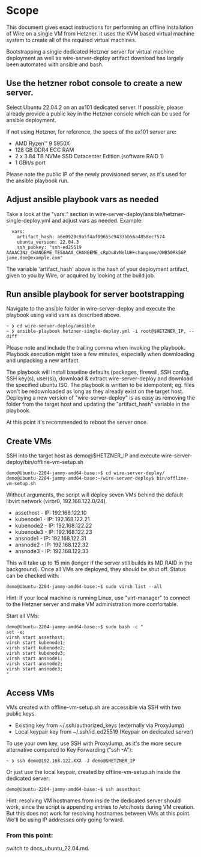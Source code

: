 # Scope

This document gives exact instructions for performing an offline installation of Wire on a single VM from Hetzner. it uses the KVM based virtual machine system to create all of the required virtual machines.

Bootstrapping a single dedicated Hetzner server for virtual machine deployment as well as wire-server-deploy artifact download has largely been automated with ansible and bash.

## Use the hetzner robot console to create a new server.

Select Ubuntu 22.04.2 on an ax101 dedicated server. If possible, please already provide a public key in the Hetzner console which can be used for ansible deployment.

If not using Hetzner, for reference, the specs of the ax101 server are:

- AMD Ryzen™ 9 5950X
- 128 GB DDR4 ECC RAM
- 2 x 3.84 TB NVMe SSD Datacenter Edition (software RAID 1)
- 1 GBit/s port

Please note the public IP of the newly provisioned server, as it's used for the ansible playbook run.

## Adjust ansible playbook vars as needed

Take a look at the "vars:" section in wire-server-deploy/ansible/hetzner-single-deploy.yml and adjust vars as needed. Example:
```
  vars:
    artifact_hash: a6e0929c9a5f4af09655c9433bb56a4858ec7574
    ubuntu_version: 22.04.3
    ssh_pubkey: "ssh-ed25519 AAAAC3Nz_CHANGEME_TE5AAAA_CHANGEME_cRpDu8vNelUH+changeme/OWB50Rk5GP jane.doe@example.com"
```

The variable 'artifact_hash' above is the hash of your deployment artifact, given to you by Wire, or acquired by looking at the build job.

## Run ansible playbook for server bootstrapping

Navigate to the ansible folder in wire-server-deploy and execute the playbook using valid vars as described above.
```
~ ❯ cd wire-server-deploy/ansible
~ ❯ ansible-playbook hetzner-single-deploy.yml -i root@$HETZNER_IP, --diff
```
Please note and include the trailing comma when invoking the playbook. Playbook execution might take a few minutes, especially when downloading and unpacking a new artifact.

The playbook will install baseline defaults (packages, firewall, SSH config, SSH key(s), user(s)), download & extract wire-server-deploy and download the specified ubuntu ISO.
The playbook is written to be idempotent; eg. files won't be redownloaded as long as they already exist on the target host. Deploying a new version of "wire-server-deploy" is as easy as removing the folder from the target host and updating the "artifact_hash" variable in the playbook.

At this point it's recommended to reboot the server once.

## Create VMs

SSH into the target host as demo@$HETZNER_IP and execute wire-server-deploy/bin/offline-vm-setup.sh
```
demo@Ubuntu-2204-jammy-amd64-base:~$ cd wire-server-deploy/
demo@Ubuntu-2204-jammy-amd64-base:~/wire-server-deploy$ bin/offline-vm-setup.sh
```
Without arguments, the script will deploy seven VMs behind the default libvirt network (virbr0, 192.168.122.0/24).

 * assethost - IP: 192.168.122.10
 * kubenode1 - IP: 192.168.122.21
 * kubenode2 - IP: 192.168.122.22
 * kubenode3 - IP: 192.168.122.23
 * ansnode1  - IP: 192.168.122.31
 * ansnode2  - IP: 192.168.122.32
 * ansnode3  - IP: 192.168.122.33

This will take up to 15 min (longer if the server still builds its MD RAID in the background). Once all VMs are deployed, they should be shut off. Status can be checked with:
```
demo@Ubuntu-2204-jammy-amd64-base:~$ sudo virsh list --all
```

Hint: If your local machine is running Linux, use "virt-manager" to connect to the Hetzner server and make VM administration more comfortable.

Start all VMs:

```
demo@Ubuntu-2204-jammy-amd64-base:~$ sudo bash -c "
set -e;
virsh start assethost;
virsh start kubenode1;
virsh start kubenode2;
virsh start kubenode3;
virsh start ansnode1;
virsh start ansnode2;
virsh start ansnode3;
"
```

## Access VMs

VMs created with offline-vm-setup.sh are accessible via SSH with two public keys.
 * Existing key from ~/.ssh/authorized_keys (externally via ProxyJump)
 * Local keypair key from ~/.ssh/id_ed25519 (Keypair on dedicated server)

To use your own key, use SSH with ProxyJump, as it's the more secure alternative compared to Key Forwarding ("ssh -A"):
```
~ ❯ ssh demo@192.168.122.XXX -J demo@$HETZNER_IP
```

Or just use the local keypair, created by offline-vm-setup.sh inside the dedicated server:
```
demo@Ubuntu-2204-jammy-amd64-base:~$ ssh assethost
```

Hint: resolving VM hostnames from inside the dedicated server should work, since the script is appending entries to /etc/hosts during VM creation.
But this does not work for resolving hostnames between VMs at this point. We'll be using IP addresses only going forward.

### From this point:

switch to docs_ubuntu_22.04.md.

